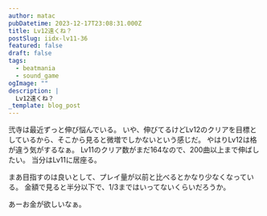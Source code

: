```yaml
---
author: matac
pubDatetime: 2023-12-17T23:08:31.000Z
title: Lv12遠くね？
postSlug: iidx-lv11-36
featured: false
draft: false
tags:
  - beatmania
  - sound_game
ogImage: ""
description: |
  Lv12遠くね？
_template: blog_post
---
```


弐寺は最近ずっと伸び悩んでいる。
いや、伸びてるけどLv12のクリアを目標としているから、そこから見ると微増でしかないという感じだ。
やはりLv12は格が違う気がするなぁ。
Lv11のクリア数がまだ164なので、200曲以上まで伸ばしたい。
当分はLv11に居座る。

まあ目指すのは良いとして、プレイ量が以前と比べるとかなり少なくなっている。
金額で見ると半分以下で、1/3まではいってないくらいだろうか。

あーお金が欲しいなぁ。

